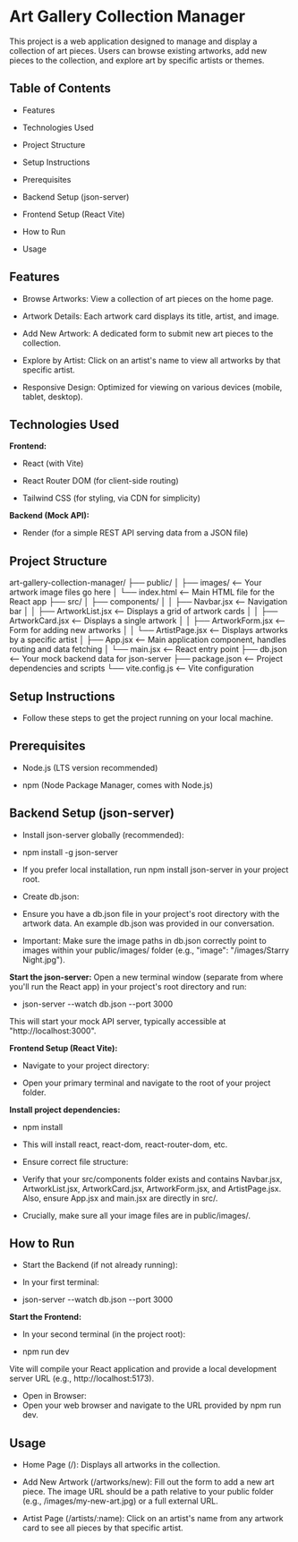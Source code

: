 # Art Gallery Collection Manager

This project is a web application designed to manage and display a collection of art pieces. Users can browse existing artworks, add new pieces to the collection, and explore art by specific artists or themes.

## Table of Contents

- Features

- Technologies Used

- Project Structure

- Setup Instructions

- Prerequisites

- Backend Setup (json-server)

- Frontend Setup (React Vite)

- How to Run

- Usage

## Features

- Browse Artworks: View a collection of art pieces on the home page.

- Artwork Details: Each artwork card displays its title, artist, and image.

- Add New Artwork: A dedicated form to submit new art pieces to the collection.

- Explore by Artist: Click on an artist's name to view all artworks by that specific artist.

- Responsive Design: Optimized for viewing on various devices (mobile, tablet, desktop).

## Technologies Used

**Frontend:**

- React (with Vite)

- React Router DOM (for client-side routing)

- Tailwind CSS (for styling, via CDN for simplicity)

**Backend (Mock API):**

- Render (for a simple REST API serving data from a JSON file)

## Project Structure

art-gallery-collection-manager/
├── public/
│   ├── images/         <-- Your artwork image files go here
│   └── index.html      <-- Main HTML file for the React app
├── src/
│   ├── components/
│   │   ├── Navbar.jsx      <-- Navigation bar
│   │   ├── ArtworkList.jsx <-- Displays a grid of artwork cards
│   │   ├── ArtworkCard.jsx <-- Displays a single artwork
│   │   ├── ArtworkForm.jsx <-- Form for adding new artworks
│   │   └── ArtistPage.jsx  <-- Displays artworks by a specific artist
│   ├── App.jsx           <-- Main application component, handles routing and data fetching
│   └── main.jsx          <-- React entry point
├── db.json             <-- Your mock backend data for json-server
├── package.json        <-- Project dependencies and scripts
└── vite.config.js      <-- Vite configuration

## Setup Instructions

- Follow these steps to get the project running on your local machine.

## Prerequisites

- Node.js (LTS version recommended)

- npm (Node Package Manager, comes with Node.js)

## Backend Setup (json-server)

- Install json-server globally (recommended):

- npm install -g json-server

- If you prefer local installation, run npm install json-server in your project root.

- Create db.json:
- Ensure you have a db.json file in your project's root directory with the artwork data. An example db.json was provided in our conversation.
- Important: Make sure the image paths in db.json correctly point to images within your public/images/ folder (e.g., "image": "/images/Starry Night.jpg").

**Start the json-server:**
Open a new terminal window (separate from where you'll run the React app) in your project's root directory and run:

- json-server --watch db.json --port 3000

This will start your mock API server, typically accessible at "http://localhost:3000".

**Frontend Setup (React Vite):**

- Navigate to your project directory:

- Open your primary terminal and navigate to the root of your project folder.

**Install project dependencies:**

- npm install

- This will install react, react-dom, react-router-dom, etc.

- Ensure correct file structure:
- Verify that your src/components folder exists and contains Navbar.jsx, ArtworkList.jsx, ArtworkCard.jsx, ArtworkForm.jsx, and ArtistPage.jsx. Also, ensure App.jsx and main.jsx are directly in src/.
- Crucially, make sure all your image files are in public/images/.

## How to Run

- Start the Backend (if not already running):
- In your first terminal:

- json-server --watch db.json --port 3000

**Start the Frontend:**

- In your second terminal (in the project root):

- npm run dev

Vite will compile your React application and provide a local development server URL (e.g., http://localhost:5173).

- Open in Browser:
- Open your web browser and navigate to the URL provided by npm run dev.

## Usage

- Home Page (/): Displays all artworks in the collection.

- Add New Artwork (/artworks/new): Fill out the form to add a new art piece. The image URL should be a path relative to your public folder (e.g., /images/my-new-art.jpg) or a full external URL.

- Artist Page (/artists/:name): Click on an artist's name from any artwork card to see all pieces by that specific artist.